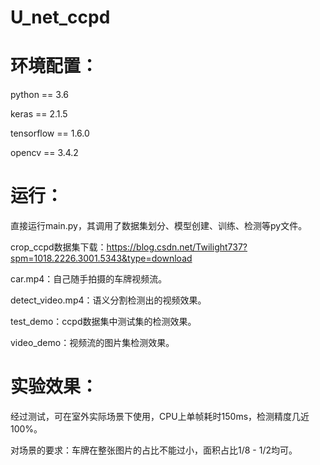 # U_net_ccpd

# 环境配置：

python == 3.6

keras == 2.1.5

tensorflow == 1.6.0

opencv == 3.4.2

# 运行：

直接运行main.py，其调用了数据集划分、模型创建、训练、检测等py文件。

crop_ccpd数据集下载：https://blog.csdn.net/Twilight737?spm=1018.2226.3001.5343&type=download

car.mp4：自己随手拍摄的车牌视频流。

detect_video.mp4：语义分割检测出的视频效果。

test_demo：ccpd数据集中测试集的检测效果。

video_demo：视频流的图片集检测效果。

# 实验效果：

经过测试，可在室外实际场景下使用，CPU上单帧耗时150ms，检测精度几近100%。

对场景的要求：车牌在整张图片的占比不能过小，面积占比1/8 - 1/2均可。
